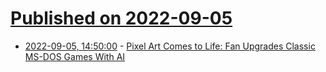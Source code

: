 # [Published on 2022-09-05](index.md)

* [2022-09-05, 14:50:00](https://soylentnews.org/article.pl?sid=22/09/04/2052249&from=rss) - [Pixel Art Comes to Life: Fan Upgrades Classic MS-DOS Games With AI](https://soylentnews.org/article.pl?sid=22/09/04/2052249&from=rss)

